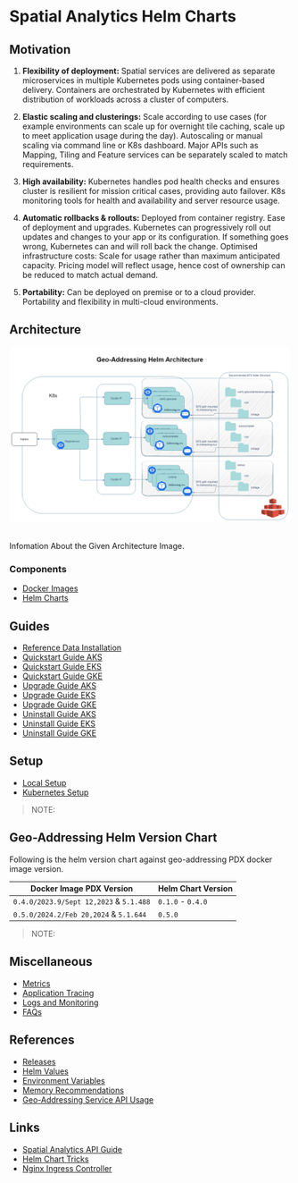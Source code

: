 # Spatial Analytics Helm Charts

## Motivation

1. **Flexibility of deployment:**
    Spatial services are delivered as separate microservices in multiple Kubernetes pods using container-based delivery. Containers are orchestrated by Kubernetes with efficient distribution of workloads across a cluster of computers.

2. **Elastic scaling and clusterings:**
    Scale according to use cases (for example environments can scale up for overnight tile caching, scale up to meet application usage during the day). Autoscaling or manual scaling via command line or K8s dashboard. Major APIs such as Mapping, Tiling and Feature services can be separately scaled to match requirements.

3. **High availability:**
    Kubernetes handles pod health checks and ensures cluster is resilient for mission critical cases, providing auto failover. K8s monitoring tools for health and availability and server resource usage.

4. **Automatic rollbacks & rollouts:**
    Deployed from container registry. Ease of deployment and upgrades. Kubernetes can progressively roll out updates and changes to your app or its configuration. If something goes wrong, Kubernetes can and will roll back the change. Optimised infrastructure costs: Scale for usage rather than maximum anticipated capacity. Pricing model will reflect usage, hence cost of ownership can be reduced to match actual demand.

5. **Portability:**
    Can be deployed on premise or to a cloud provider. Portability and flexibility in multi-cloud environments.


## Architecture

![architecture.png](images/geoaddressing_architecture.png)

<br>Infomation About the Given Architecture Image.

### Components

- [Docker Images](.)
- [Helm Charts](.)  

## Guides

- [Reference Data Installation](.)
- [Quickstart Guide AKS](./docs/guides/docs/guides/aks/QuickStartAKS.md)
- [Quickstart Guide EKS](./docs/guides/eks/README.md)
- [Quickstart Guide GKE](./docs/guides/docs/guides/gke/QuickStartGKE.md)
- [Upgrade Guide AKS](./docs/guides/gke/UninstallGuide.md)
- [Upgrade Guide EKS](./docs/guides/gke/UninstallGuide.md)
- [Upgrade Guide GKE](./docs/guides/gke/UninstallGuide.md)
- [Uninstall Guide AKS](./docs/guides/gke/UpgradeGuide.md)
- [Uninstall Guide EKS](./docs/guides/gke/UpgradeGuide.md)
- [Uninstall Guide GKE](./docs/guides/gke/UpgradeGuide.md)

## Setup

- [Local Setup](.)
- [Kubernetes Setup](.)

> NOTE: 

## Geo-Addressing Helm Version Chart

Following is the helm version chart against geo-addressing PDX docker image version.

| Docker Image PDX Version                      | Helm Chart Version |
|-----------------------------------------------|--------------------|
| `0.4.0/2023.9/Sept 12,2023` & `5.1.488` | `0.1.0` - `0.4.0`️ |
| `0.5.0/2024.2/Feb 20,2024` & `5.1.644` | `0.5.0`️ |

> NOTE:

## Miscellaneous

- [Metrics](.)
- [Application Tracing](.)
- [Logs and Monitoring](.)
- [FAQs](./docs/faq/FAQs.md)

## References

- [Releases](https://github.com/PreciselyData/cloudnative-spatial-analytics-helm/releases)
- [Helm Values](.)
- [Environment Variables](.)
- [Memory Recommendations](.)
- [Geo-Addressing Service API Usage](.)

## Links

- [Spatial Analytics API Guide](.)
- [Helm Chart Tricks](https://helm.sh/docs/howto/charts_tips_and_tricks/)
- [Nginx Ingress Controller](https://docs.nginx.com/nginx-ingress-controller/)